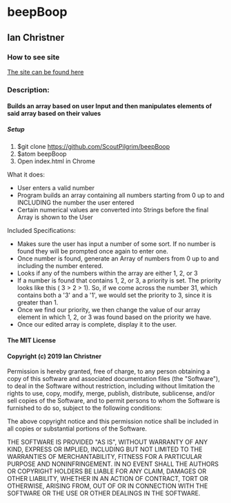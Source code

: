 # beepBoop
## Ian Christner

### How to see site

[The site can be found here]()

### Description:

#### Builds an array based on user Input and then manipulates elements of said array based on their values
##### Setup
1. $git clone https://github.com/ScoutPilgrim/beepBoop
2. $atom beepBoop
3. Open index.html in Chrome

What it does:
* User enters a valid number
* Program builds an array containing all numbers starting from 0 up to and INCLUDING the number the user entered
* Certain numerical values are converted into Strings before the final Array is shown to the User

Included Specifications:
* Makes sure the user has input a number of some sort. If no number is found they will be prompted once again to enter one.
* Once number is found, generate an Array of numbers from 0 up to and including the number entered.
* Looks if any of the numbers within the array are either 1, 2, or 3
* If a number is found that contains 1, 2, or 3, a priority is set. The priority looks like this ( 3 > 2 > 1). So, if we come across the number 31, which contains both a '3' and a '1', we would set the priority to 3, since it is greater than 1.
* Once we find our priority, we then change the value of our array element in which 1, 2, or 3 was found based on the priority we have.
* Once our edited array is complete, display it to the user.

#### The MIT License

#### Copyright (c) 2019 Ian Christner

Permission is hereby granted, free of charge,
to any person obtaining a copy of this software and
associated documentation files (the "Software"), to
deal in the Software without restriction, including
without limitation the rights to use, copy, modify,
merge, publish, distribute, sublicense, and/or sell
copies of the Software, and to permit persons to whom
the Software is furnished to do so,
subject to the following conditions:

The above copyright notice and this permission notice
shall be included in all copies or substantial portions of the Software.

THE SOFTWARE IS PROVIDED "AS IS", WITHOUT WARRANTY OF ANY KIND,
EXPRESS OR IMPLIED, INCLUDING BUT NOT LIMITED TO THE WARRANTIES
OF MERCHANTABILITY, FITNESS FOR A PARTICULAR PURPOSE AND NONINFRINGEMENT.
IN NO EVENT SHALL THE AUTHORS OR COPYRIGHT HOLDERS BE LIABLE FOR
ANY CLAIM, DAMAGES OR OTHER LIABILITY, WHETHER IN AN ACTION OF CONTRACT,
TORT OR OTHERWISE, ARISING FROM, OUT OF OR IN CONNECTION WITH THE
SOFTWARE OR THE USE OR OTHER DEALINGS IN THE SOFTWARE.
